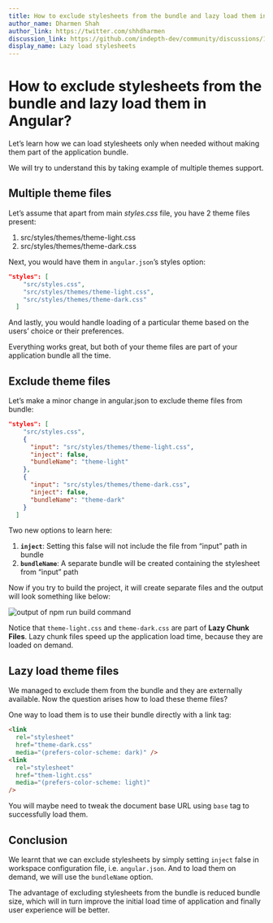 ```yaml
---
title: How to exclude stylesheets from the bundle and lazy load them in Angular? - Angular Tutorials | indepth.dev
author_name: Dharmen Shah
author_link: https://twitter.com/shhdharmen
discussion_link: https://github.com/indepth-dev/community/discussions/148
display_name: Lazy load stylesheets
---
```


# How to exclude stylesheets from the bundle and lazy load them in Angular?

Let’s learn how we can load stylesheets only when needed without making them part of the application bundle.

We will try to understand this by taking example of multiple themes support.

## Multiple theme files

Let’s assume that apart from main _styles.css_ file, you have 2 theme files present:

1. src/styles/themes/theme-light.css
2. src/styles/themes/theme-dark.css

Next, you would have them in `angular.json`’s styles option:


```json
"styles": [
    "src/styles.css",
    "src/styles/themes/theme-light.css",
    "src/styles/themes/theme-dark.css"
  ]
```

And lastly, you would handle loading of a particular theme based on the users’ choice or their preferences.

Everything works great, but both of your theme files are part of your application bundle all the time.

## Exclude theme files

Let’s make a minor change in angular.json to exclude theme files from bundle:

```json
"styles": [
    "src/styles.css",
    {
      "input": "src/styles/themes/theme-light.css",
      "inject": false,
      "bundleName": "theme-light"
    },
    {
      "input": "src/styles/themes/theme-dark.css",
      "inject": false,
      "bundleName": "theme-dark"
    }
  ]
```

Two new options to learn here:

1. **`inject`**: Setting this false will not include the file from “input” path in bundle
2. **`bundleName`**: A separate bundle will be created containing the stylesheet from “input” path

Now if you try to build the project, it will create separate files and the output will look something like below:

![output of npm run build command](https://user-images.githubusercontent.com/6831283/128328453-e6b500d3-a509-4899-8560-3babe6b881b1.png)

Notice that `theme-light.css` and `theme-dark.css` are part of **Lazy Chunk Files**. Lazy chunk files speed up the application load time, because they are loaded on demand.

## Lazy load theme files

We managed to exclude them from the bundle and they are externally available. Now the question arises how to load these theme files?

One way to load them is to use their bundle directly with a link tag:

```html
<link
  rel="stylesheet"
  href="theme-dark.css"
  media="(prefers-color-scheme: dark)" />
<link
  rel="stylesheet"
  href="them-light.css"
  media="(prefers-color-scheme: light)"
/>
```

You will maybe need to tweak the document base URL using `base` tag to successfully load them.

## Conclusion

We learnt that we can exclude stylesheets by simply setting `inject` false in workspace configuration file, i.e. `angular.json`. And to load them on demand, we will use the `bundleName` option.

The advantage of excluding stylesheets from the bundle is reduced bundle size, which will in turn improve the initial load time of application and finally user experience will be better.
